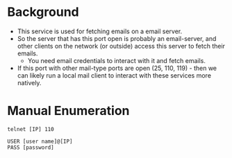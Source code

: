 # Background
- This service is used for fetching emails on a email server. 
- So the server that has this port open is probably an email-server, and other clients on the network (or outside) access this server to fetch their emails.  
  - You need email credentials to interact with it and fetch emails.
- If this port with other mail-type ports are open (25, 110, 119) - then we can likely run a local mail client to interact with these services more natively.
  
# Manual Enumeration
```
telnet [IP] 110
```
```
USER [user name]@[IP]
PASS [password]
```
